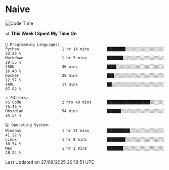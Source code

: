 # Naive
<!-- ## 日拱一卒，功不唐捐 -->
<!-- [![GitHub Streak](https://streak-stats.demolab.com/?user=XiaoXKKK)](https://git.io/streak-stats) -->
<!--START_SECTION:waka-->
![Code Time](http://img.shields.io/badge/Code%20Time-808%20hrs%2050%20mins-blue)

📊 **This Week I Spent My Time On** 

```text
💬 Programming Languages: 
Python                   1 hr 14 mins        ████████░░░░░░░░░░░░░░░░░   33.26 % 
Markdown                 1 hr 5 mins         ███████░░░░░░░░░░░░░░░░░░   29.55 % 
JSON                     36 mins             ████░░░░░░░░░░░░░░░░░░░░░   16.40 % 
Docker                   28 mins             ███░░░░░░░░░░░░░░░░░░░░░░   12.97 % 
YAML                     17 mins             ██░░░░░░░░░░░░░░░░░░░░░░░   07.82 % 

🔥 Editors: 
VS Code                  2 hrs 48 mins       ███████████████████░░░░░░   75.46 % 
Obsidian                 54 mins             ██████░░░░░░░░░░░░░░░░░░░   24.54 % 

💻 Operating System: 
Windows                  1 hr 31 mins        ██████████░░░░░░░░░░░░░░░   41.22 % 
Linux                    1 hr 8 mins         ████████░░░░░░░░░░░░░░░░░   30.54 % 
Mac                      1 hr 2 mins         ███████░░░░░░░░░░░░░░░░░░   28.24 % 
```


 Last Updated on 27/09/2025 20:16:51 UTC
<!--END_SECTION:waka-->
